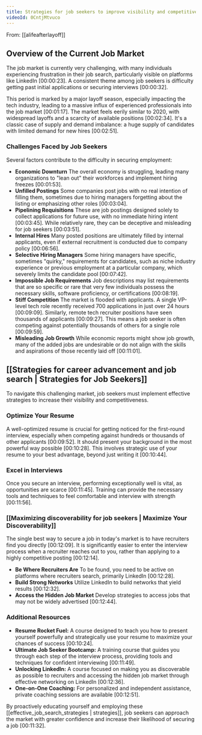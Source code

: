 ```yaml
---
title: Strategies for job seekers to improve visibility and competitiveness
videoId: 0CntjMtvuco
---
```


From: [[alifeafterlayoff]] <br/> 

## Overview of the Current Job Market
The job market is currently very challenging, with many individuals experiencing frustration in their job search, particularly visible on platforms like LinkedIn <a class="yt-timestamp" data-t="00:00:23">[00:00:23]</a>. A consistent theme among job seekers is difficulty getting past initial applications or securing interviews <a class="yt-timestamp" data-t="00:00:32">[00:00:32]</a>.

This period is marked by a major layoff season, especially impacting the tech industry, leading to a massive influx of experienced professionals into the job market <a class="yt-timestamp" data-t="00:01:17">[00:01:17]</a>. The market feels eerily similar to 2020, with widespread layoffs and a scarcity of available positions <a class="yt-timestamp" data-t="00:02:34">[00:02:34]</a>. It's a classic case of supply and demand imbalance: a huge supply of candidates with limited demand for new hires <a class="yt-timestamp" data-t="00:02:51">[00:02:51]</a>.

### Challenges Faced by Job Seekers
Several factors contribute to the difficulty in securing employment:
*   **Economic Downturn** The overall economy is struggling, leading many organizations to "lean out" their workforces and implement hiring freezes <a class="yt-timestamp" data-t="00:01:53">[00:01:53]</a>.
*   **Unfilled Postings** Some companies post jobs with no real intention of filling them, sometimes due to hiring managers forgetting about the listing or emphasizing other roles <a class="yt-timestamp" data-t="00:03:04">[00:03:04]</a>.
*   **Pipelining Requisitions** These are job postings designed solely to collect applications for future use, with no immediate hiring intent <a class="yt-timestamp" data-t="00:03:45">[00:03:45]</a>. While relatively rare, they can be deceptive and misleading for job seekers <a class="yt-timestamp" data-t="00:03:51">[00:03:51]</a>.
*   **Internal Hires** Many posted positions are ultimately filled by internal applicants, even if external recruitment is conducted due to company policy <a class="yt-timestamp" data-t="00:06:56">[00:06:56]</a>.
*   **Selective Hiring Managers** Some hiring managers have specific, sometimes "quirky," requirements for candidates, such as niche industry experience or previous employment at a particular company, which severely limits the candidate pool <a class="yt-timestamp" data-t="00:07:42">[00:07:42]</a>.
*   **Impossible Job Requirements** Job descriptions may list requirements that are so specific or rare that very few individuals possess the necessary skills, software proficiency, or certifications <a class="yt-timestamp" data-t="00:08:19">[00:08:19]</a>.
*   **Stiff Competition** The market is flooded with applicants. A single VP-level tech role recently received 700 applications in just over 24 hours <a class="yt-timestamp" data-t="00:09:09">[00:09:09]</a>. Similarly, remote tech recruiter positions have seen thousands of applicants <a class="yt-timestamp" data-t="00:09:27">[00:09:27]</a>. This means a job seeker is often competing against potentially thousands of others for a single role <a class="yt-timestamp" data-t="00:09:59">[00:09:59]</a>.
*   **Misleading Job Growth** While economic reports might show job growth, many of the added jobs are undesirable or do not align with the skills and aspirations of those recently laid off <a class="yt-timestamp" data-t="00:11:01">[00:11:01]</a>.

## [[Strategies for career advancement and job search | Strategies for Job Seekers]]

To navigate this challenging market, job seekers must implement effective strategies to increase their visibility and competitiveness.

### Optimize Your Resume
A well-optimized resume is crucial for getting noticed for the first-round interview, especially when competing against hundreds or thousands of other applicants <a class="yt-timestamp" data-t="00:09:52">[00:09:52]</a>. It should present your background in the most powerful way possible <a class="yt-timestamp" data-t="00:10:28">[00:10:28]</a>. This involves strategic use of your resume to your best advantage, beyond just writing it <a class="yt-timestamp" data-t="00:10:44">[00:10:44]</a>.

### Excel in Interviews
Once you secure an interview, performing exceptionally well is vital, as opportunities are scarce <a class="yt-timestamp" data-t="00:11:45">[00:11:45]</a>. Training can provide the necessary tools and techniques to feel comfortable and interview with strength <a class="yt-timestamp" data-t="00:11:56">[00:11:56]</a>.

### [[Maximizing discoverability for job seekers | Maximize Your Discoverability]]
The single best way to secure a job in today's market is to have recruiters find you directly <a class="yt-timestamp" data-t="00:12:09">[00:12:09]</a>. It is significantly easier to enter the interview process when a recruiter reaches out to you, rather than applying to a highly competitive posting <a class="yt-timestamp" data-t="00:12:14">[00:12:14]</a>.

*   **Be Where Recruiters Are** To be found, you need to be active on platforms where recruiters search, primarily LinkedIn <a class="yt-timestamp" data-t="00:12:28">[00:12:28]</a>.
*   **Build Strong Networks** Utilize LinkedIn to build networks that yield results <a class="yt-timestamp" data-t="00:12:32">[00:12:32]</a>.
*   **Access the Hidden Job Market** Develop strategies to access jobs that may not be widely advertised <a class="yt-timestamp" data-t="00:12:44">[00:12:44]</a>.

### Additional Resources
*   **Resume Rocket Fuel:** A course designed to teach you how to present yourself powerfully and strategically use your resume to maximize your chances of success <a class="yt-timestamp" data-t="00:10:24">[00:10:24]</a>.
*   **Ultimate Job Seeker Bootcamp:** A training course that guides you through each step of the interview process, providing tools and techniques for confident interviewing <a class="yt-timestamp" data-t="00:11:49">[00:11:49]</a>.
*   **Unlocking LinkedIn:** A course focused on making you as discoverable as possible to recruiters and accessing the hidden job market through effective networking on LinkedIn <a class="yt-timestamp" data-t="00:12:36">[00:12:36]</a>.
*   **One-on-One Coaching:** For personalized and independent assistance, private coaching sessions are available <a class="yt-timestamp" data-t="00:12:51">[00:12:51]</a>.

By proactively educating yourself and employing these [[effective_job_search_strategies | strategies]], job seekers can approach the market with greater confidence and increase their likelihood of securing a job <a class="yt-timestamp" data-t="00:11:32">[00:11:32]</a>.